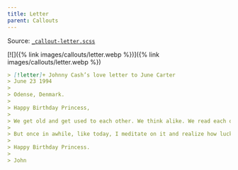 ```yaml
---
title: Letter
parent: Callouts
---
```


Source: [`_callout-letter.scss`](https://github.com/ElsaTam/obsidian-fancy-a-story/blob/main/postcss/editor/callouts/_callout-letter.scss)

[![]({% link images/callouts/letter.webp %})]({% link images/callouts/letter.webp %})

```markdown
> [!letter]+ Johnny Cash’s love letter to June Carter
> June 23 1994
>
> Odense, Denmark.
>
> Happy Birthday Princess,
>
> We get old and get used to each other. We think alike. We read each others minds. We know what the other wants without asking. Sometimes we irritate each other a little bit. Maybe sometimes take each other for granted.
>
> But once in awhile, like today, I meditate on it and realize how lucky I am to share my life with the greatest woman I ever met. You still fascinate and inspire me. You influence me for the better. You’re the object of my desire, the #1 Earthly reason for my existence. I love you very much.
>
> Happy Birthday Princess.
>
> John
```